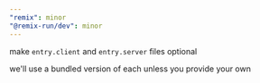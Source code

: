 ```yaml
---
"remix": minor
"@remix-run/dev": minor
---
```


make `entry.client` and `entry.server` files optional

we'll use a bundled version of each unless you provide your own
